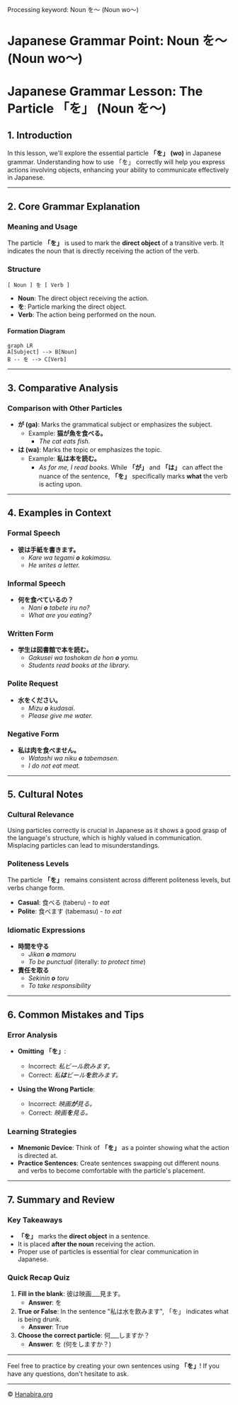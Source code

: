 Processing keyword: Noun を〜 (Noun wo〜)
# Japanese Grammar Point: Noun を〜 (Noun wo〜)
# Japanese Grammar Lesson: The Particle 「を」 (Noun を〜)
## 1. Introduction
In this lesson, we'll explore the essential particle **「を」 (wo)** in Japanese grammar. Understanding how to use 「を」 correctly will help you express actions involving objects, enhancing your ability to communicate effectively in Japanese.

---
## 2. Core Grammar Explanation
### Meaning and Usage
The particle **「を」** is used to mark the **direct object** of a transitive verb. It indicates the noun that is directly receiving the action of the verb.
### Structure
```
[ Noun ] を [ Verb ]
```
- **Noun**: The direct object receiving the action.
- **を**: Particle marking the direct object.
- **Verb**: The action being performed on the noun.
#### Formation Diagram
```mermaid
graph LR
A[Subject] --> B[Noun]
B -- を --> C[Verb]
```
---
## 3. Comparative Analysis
### Comparison with Other Particles
- **が (ga)**: Marks the grammatical subject or emphasizes the subject.
  - Example: **猫が魚を食べる。**
    - *The cat eats fish.*
- **は (wa)**: Marks the topic or emphasizes the topic.
  - Example: **私は本を読む。**
    - *As for me, I read books.*
While **「が」** and **「は」** can affect the nuance of the sentence, **「を」** specifically marks **what** the verb is acting upon.
---
## 4. Examples in Context
### Formal Speech
- **彼は手紙を書きます。**
  - *Kare wa tegami **o** kakimasu.*
  - *He writes a letter.*
### Informal Speech
- **何を食べているの？**
  - *Nani **o** tabete iru no?*
  - *What are you eating?*
### Written Form
- **学生は図書館で本を読む。**
  - *Gakusei wa toshokan de hon **o** yomu.*
  - *Students read books at the library.*
### Polite Request
- **水をください。**
  - *Mizu **o** kudasai.*
  - *Please give me water.*
### Negative Form
- **私は肉を食べません。**
  - *Watashi wa niku **o** tabemasen.*
  - *I do not eat meat.*
---
## 5. Cultural Notes
### Cultural Relevance
Using particles correctly is crucial in Japanese as it shows a good grasp of the language's structure, which is highly valued in communication. Misplacing particles can lead to misunderstandings.
### Politeness Levels
The particle **「を」** remains consistent across different politeness levels, but verbs change form.
- **Casual**: 食べる (taberu) - *to eat*
- **Polite**: 食べます (tabemasu) - *to eat*
### Idiomatic Expressions
- **時間を守る**
  - *Jikan **o** mamoru*
  - *To be punctual* (literally: *to protect time*)
- **責任を取る**
  - *Sekinin **o** toru*
  - *To take responsibility*
---
## 6. Common Mistakes and Tips
### Error Analysis
- **Omitting 「を」**:
  - Incorrect: *私ビール飲みます。*
  - Correct: *私**は**ビール**を**飲みます。*
  
- **Using the Wrong Particle**:
  - Incorrect: *映画**が**見る。*
  - Correct: *映画**を**見る。*
  
### Learning Strategies
- **Mnemonic Device**: Think of **「を」** as a pointer showing what the action is directed at.
- **Practice Sentences**: Create sentences swapping out different nouns and verbs to become comfortable with the particle's placement.
---
## 7. Summary and Review
### Key Takeaways
- **「を」** marks the **direct object** in a sentence.
- It is placed **after the noun** receiving the action.
- Proper use of particles is essential for clear communication in Japanese.
### Quick Recap Quiz
1. **Fill in the blank**: 彼は映画___見ます。
   - **Answer**: を
2. **True or False**: In the sentence "私は水を飲みます", 「を」 indicates what is being drunk.
   - **Answer**: True
3. **Choose the correct particle**: 何___しますか？
   - **Answer**: を (何をしますか？)
---
Feel free to practice by creating your own sentences using **「を」**! If you have any questions, don't hesitate to ask.


---

© [Hanabira.org](https://hanabira.org)

